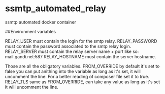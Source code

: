 # ssmtp_automated_relay
ssmtp automated docker container

##Environment variables

RELAY_USER must contain the login for the smtp relay.
RELAY_PASSWORD must contain the password associated to the smtp relay login.
RELAY_SERVER must contain the relay server name + port like so: mail.gandi.net:587
RELAY_HOSTNAME must contain the server hostname. 

Those are all the obligatory variables.
FROM_OVERRIDE by default it's set to false you can put anithing into the variable as long as it's set, it will uncomment the line. For a better reading of composer file set it to true.
RELAY_TLS same as FROM_OVERRIDE, can take any value as long as it's set it will uncomment the line.
